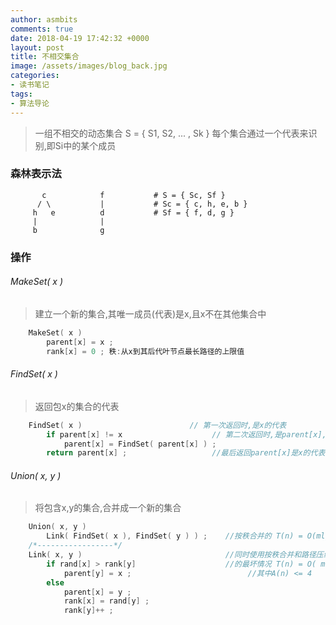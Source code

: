```yaml
---
author: asmbits
comments: true
date: 2018-04-19 17:42:32 +0000
layout: post
title: 不相交集合
image: /assets/images/blog_back.jpg
categories:
- 读书笔记
tags:
- 算法导论
---
```



>一组不相交的动态集合 S = { S1, S2, ... , Sk }
>每个集合通过一个代表来识别,即Si中的某个成员

<!-- more -->

### 森林表示法
```shell
       c            f           # S = { Sc, Sf }
      / \           |           # Sc = { c, h, e, b }
     h   e          d           # Sf = { f, d, g }
     |              |
     b              g
```

### 操作
###### MakeSet( x )
>建立一个新的集合,其唯一成员(代表)是x,且x不在其他集合中

```c
    MakeSet( x )
        parent[x] = x ;
        rank[x] = 0 ; 秩:从x到其后代叶节点最长路径的上限值
```
###### FindSet( x )
>返回包x的集合的代表

```c
    FindSet( x )                        // 第一次返回时,是x的代表
        if parent[x] != x                    // 第二次返回时,是parent[x],即x的代表
            parent[x] = FindSet( parent[x] ) ;    
        return parent[x] ;                   //最后返回parent[x]是x的代表
```
###### Union( x, y )
>将包含x,y的集合,合并成一个新的集合

```c
    Union( x, y )                               
        Link( FindSet( x ), FindSet( y ) ) ;    //按秩合并的 T(n) = O(mlgn)
    /*-----------------*/                   
    Link( x, y )                                //同时使用按秩合并和路径压缩
        if rand[x] > rank[y]                    //的最坏情况 T(n) = O( m*A(n))
            parent[y] = x ;                          //其中A(n) <= 4
        else
            parent[x] = y ;
            rank[x] = rand[y] ;
            rank[y]++ ;
```
